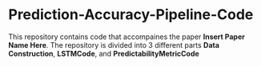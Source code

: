 # Prediction-Accuracy-Pipeline-Code

This repository contains code that accompaines the paper **Insert Paper Name Here**. The repository is divided into 3 different parts **Data Construction**, **LSTMCode**, and **PredictabilityMetricCode**